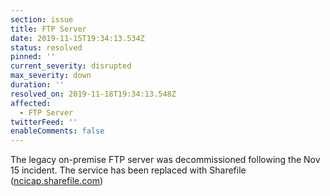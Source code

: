 ```yaml
---
section: issue
title: FTP Server
date: 2019-11-15T19:34:13.534Z
status: resolved
pinned: ''
current_severity: disrupted
max_severity: down
duration: ''
resolved_on: 2019-11-18T19:34:13.548Z
affected:
  - FTP Server
twitterFeed: ''
enableComments: false
---
```

The legacy on-premise FTP server was decommissioned following the Nov 15 incident.  The service has been replaced with Sharefile ([ncicap.sharefile.com](https://ncicap.sharefile.com))
